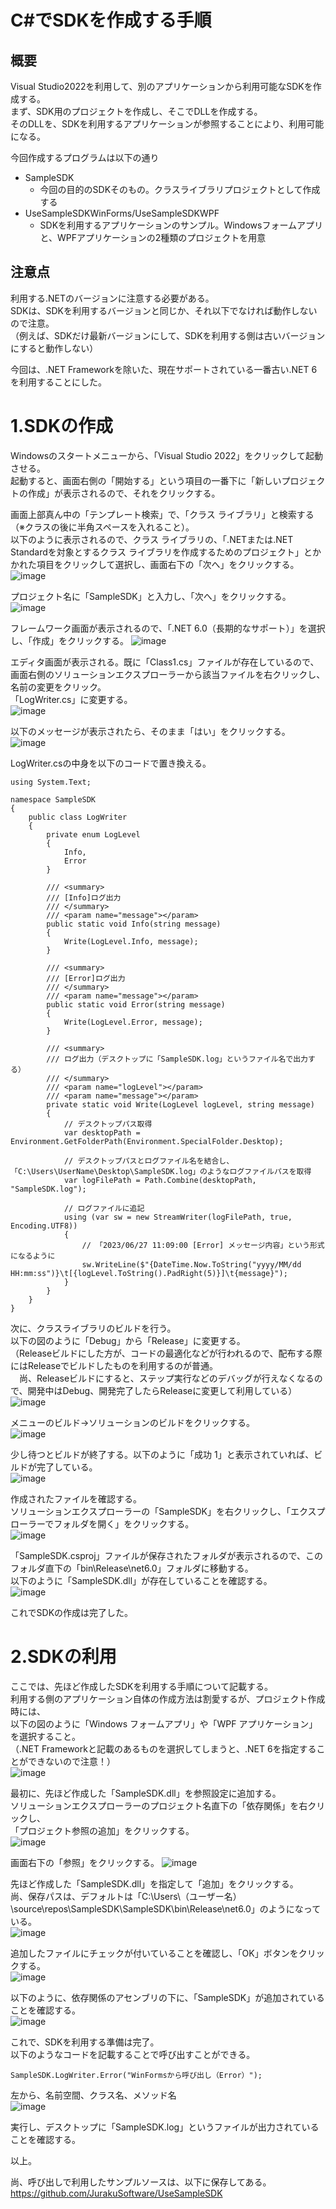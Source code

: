 # C#でSDKを作成する手順

## 概要
Visual Studio2022を利用して、別のアプリケーションから利用可能なSDKを作成する。  
まず、SDK用のプロジェクトを作成し、そこでDLLを作成する。  
そのDLLを、SDKを利用するアプリケーションが参照することにより、利用可能になる。

今回作成するプログラムは以下の通り
-  SampleSDK
   - 今回の目的のSDKそのもの。クラスライブラリプロジェクトとして作成する
-  UseSampleSDKWinForms/UseSampleSDKWPF
   - SDKを利用するアプリケーションのサンプル。Windowsフォームアプリと、WPFアプリケーションの2種類のプロジェクトを用意

## 注意点
利用する.NETのバージョンに注意する必要がある。  
SDKは、SDKを利用するバージョンと同じか、それ以下でなければ動作しないので注意。  
（例えば、SDKだけ最新バージョンにして、SDKを利用する側は古いバージョンにすると動作しない）  

今回は、.NET Frameworkを除いた、現在サポートされている一番古い.NET 6を利用することにした。

# 1.SDKの作成
Windowsのスタートメニューから、「Visual Studio 2022」をクリックして起動させる。  
起動すると、画面右側の「開始する」という項目の一番下に「新しいプロジェクトの作成」が表示されるので、それをクリックする。  

画面上部真ん中の「テンプレート検索」で、「クラス ライブラリ」と検索する（※クラスの後に半角スペースを入れること）。  
以下のように表示されるので、クラス ライブラリの、「.NETまたは.NET Standardを対象とするクラス ライブラリを作成するためのプロジェクト」とかかれた項目をクリックして選択し、画面右下の「次へ」をクリックする。
![image](https://github.com/JurakuSoftware/SampleSDK/assets/55858517/6a7bd134-b57c-4c75-9b6c-1a65d6108ec4)

プロジェクト名に「SampleSDK」と入力し、「次へ」をクリックする。
![image](https://github.com/JurakuSoftware/SampleSDK/assets/55858517/b4331335-c020-44e4-8e68-1c7c7f9af8ed)

フレームワーク画面が表示されるので、「.NET 6.0（長期的なサポート）」を選択し、「作成」をクリックする。
![image](https://github.com/JurakuSoftware/SampleSDK/assets/55858517/547f90d0-a68b-4ea0-a3ce-4ee3a1caa440)

エディタ画面が表示される。既に「Class1.cs」ファイルが存在しているので、画面右側のソリューションエクスプローラーから該当ファイルを右クリックし、名前の変更をクリック。  
「LogWriter.cs」に変更する。  
![image](https://github.com/JurakuSoftware/SampleSDK/assets/55858517/aa3dfb6c-3f0e-4207-846f-33390fce33dc)

以下のメッセージが表示されたら、そのまま「はい」をクリックする。  
![image](https://github.com/JurakuSoftware/SampleSDK/assets/55858517/0b2ef814-1e4e-43eb-8153-1ac48e6ad6d3)

LogWriter.csの中身を以下のコードで置き換える。
```
using System.Text;

namespace SampleSDK
{
    public class LogWriter
    {
        private enum LogLevel
        {
            Info,
            Error
        }

        /// <summary>
        /// [Info]ログ出力
        /// </summary>
        /// <param name="message"></param>
        public static void Info(string message)
        {
            Write(LogLevel.Info, message);
        }

        /// <summary>
        /// [Error]ログ出力
        /// </summary>
        /// <param name="message"></param>
        public static void Error(string message)
        {
            Write(LogLevel.Error, message);
        }

        /// <summary>
        /// ログ出力（デスクトップに「SampleSDK.log」というファイル名で出力する）
        /// </summary>
        /// <param name="logLevel"></param>
        /// <param name="message"></param>
        private static void Write(LogLevel logLevel, string message)
        {
            // デスクトップパス取得
            var desktopPath = Environment.GetFolderPath(Environment.SpecialFolder.Desktop);

            // デスクトップパスとログファイル名を結合し、「C:\Users\UserName\Desktop\SampleSDK.log」のようなログファイルパスを取得
            var logFilePath = Path.Combine(desktopPath, "SampleSDK.log");

            // ログファイルに追記
            using (var sw = new StreamWriter(logFilePath, true, Encoding.UTF8))
            {
                // 「2023/06/27 11:09:00 [Error] メッセージ内容」という形式になるように
                sw.WriteLine($"{DateTime.Now.ToString("yyyy/MM/dd HH:mm:ss")}\t[{logLevel.ToString().PadRight(5)}]\t{message}");
            }
        }
    }
}
```

次に、クラスライブラリのビルドを行う。  
以下の図のように「Debug」から「Release」に変更する。  
（Releaseビルドにした方が、コードの最適化などが行われるので、配布する際にはReleaseでビルドしたものを利用するのが普通。  
　尚、Releaseビルドにすると、ステップ実行などのデバッグが行えなくなるので、開発中はDebug、開発完了したらReleaseに変更して利用している）  
![image](https://github.com/JurakuSoftware/SampleSDK/assets/55858517/ed9ae7af-e05c-4093-a9fe-e91ff24803e6)

メニューのビルド→ソリューションのビルドをクリックする。  
![image](https://github.com/JurakuSoftware/SampleSDK/assets/55858517/920d107e-45e0-4244-adad-bf71f02ba16a)

少し待つとビルドが終了する。以下のように「成功 1」と表示されていれば、ビルドが完了している。  
![image](https://github.com/JurakuSoftware/SampleSDK/assets/55858517/dc49efb6-ad83-428e-bbf0-4b2ddb305aeb)

作成されたファイルを確認する。  
ソリューションエクスプローラーの「SampleSDK」を右クリックし、「エクスプローラーでフォルダを開く」をクリックする。  
![image](https://github.com/JurakuSoftware/SampleSDK/assets/55858517/bece6a0c-3127-49f9-ab72-fb0938907cf4)

「SampleSDK.csproj」ファイルが保存されたフォルダが表示されるので、このフォルダ直下の「bin\Release\net6.0」フォルダに移動する。  
以下のように「SampleSDK.dll」が存在していることを確認する。  
![image](https://github.com/JurakuSoftware/SampleSDK/assets/55858517/dab12423-9501-474f-996c-4124b1e88343)

これでSDKの作成は完了した。

# 2.SDKの利用
ここでは、先ほど作成したSDKを利用する手順について記載する。  
利用する側のアプリケーション自体の作成方法は割愛するが、プロジェクト作成時には、  
以下の図のように「Windows フォームアプリ」や「WPF アプリケーション」を選択すること。  
（.NET Frameworkと記載のあるものを選択してしまうと、.NET 6を指定することができないので注意！）  
![image](https://github.com/JurakuSoftware/SampleSDK/assets/55858517/f9d08a3a-2ab0-4305-bb2c-276193c78539)

最初に、先ほど作成した「SampleSDK.dll」を参照設定に追加する。  
ソリューションエクスプローラーのプロジェクト名直下の「依存関係」を右クリックし、  
「プロジェクト参照の追加」をクリックする。  
![image](https://github.com/JurakuSoftware/SampleSDK/assets/55858517/eea44333-8bc0-4138-b2ae-04b34b5e7953)

画面右下の「参照」をクリックする。
![image](https://github.com/JurakuSoftware/SampleSDK/assets/55858517/ceceab37-0b5e-4dba-9138-0f0e16229c3f)

先ほど作成した「SampleSDK.dll」を指定して「追加」をクリックする。  
尚、保存パスは、デフォルトは「C:\Users\（ユーザー名）\source\repos\SampleSDK\SampleSDK\bin\Release\net6.0」のようになっている。  
![image](https://github.com/JurakuSoftware/SampleSDK/assets/55858517/9604a4e4-723a-4489-8c48-d64ac0de3b9e)

追加したファイルにチェックが付いていることを確認し、「OK」ボタンをクリックする。  
![image](https://github.com/JurakuSoftware/SampleSDK/assets/55858517/9556d800-7df5-4f98-9abc-315641d66322)

以下のように、依存関係のアセンブリの下に、「SampleSDK」が追加されていることを確認する。  
![image](https://github.com/JurakuSoftware/SampleSDK/assets/55858517/73789985-772d-472c-9ee4-2f921a0e325a)

これで、SDKを利用する準備は完了。  
以下のようなコードを記載することで呼び出すことができる。  
```
SampleSDK.LogWriter.Error("WinFormsから呼び出し（Error）");
```
左から、名前空間、クラス名、メソッド名  
![image](https://github.com/JurakuSoftware/SampleSDK/assets/55858517/1f5a6901-547f-4015-b499-e4b121ee5124)

実行し、デスクトップに「SampleSDK.log」というファイルが出力されていることを確認する。  

以上。  

尚、呼び出しで利用したサンプルソースは、以下に保存してある。  
https://github.com/JurakuSoftware/UseSampleSDK
